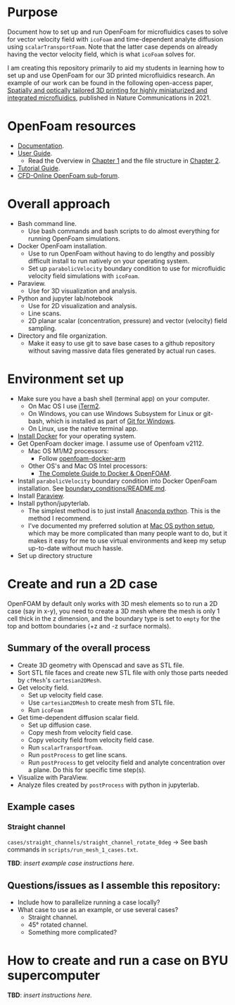 # Purpose

Document how to set up and run OpenFoam for microfluidics cases to solve for vector velocity field with `icoFoam` and time-dependent analyte diffusion using `scalarTransportFoam`. Note that the latter case depends on already having the vector velocity field, which is what `icoFoam` solves for.

I am creating this repository primarily to aid my students in learning how to set up and use OpenFoam for our 3D printed microfluidics research. An example of our work can be found in the following open-access paper, [Spatially and optically tailored 3D printing for highly miniaturized and integrated microfluidics](https://www.nature.com/articles/s41467-021-25788-w), published in Nature Communications in 2021.

# OpenFoam resources

- [Documentation](https://www.openfoam.com/documentation/overview).
- [User Guide](https://www.openfoam.com/documentation/user-guide).
    - Read the Overview in [Chapter 1](https://www.openfoam.com/documentation/user-guide/1-introduction) and the file structure in [Chapter 2](https://www.openfoam.com/documentation/user-guide/2-openfoam-cases). 
- [Tutorial Guide](https://www.openfoam.com/documentation/tutorial-guide).
- [CFD-Online OpenFoam sub-forum](https://www.cfd-online.com/Forums/openfoam/).


# Overall approach

- Bash command line.
    - Use bash commands and bash scripts to do almost everything for running OpenFoam simulations.
- Docker OpenFoam installation.
    - Use to run OpenFoam without having to do lengthy and possibly difficult install to run natively on your operating system.
    - Set up `parabolicVelocity` boundary condition to use for microfluidic velocity field simulations with `icoFoam`.
- Paraview.
    - Use for 3D visualization and analysis.
- Python and jupyter lab/notebook
    - Use for 2D visualization and analysis.
    - Line scans.
    - 2D planar scalar (concentration, pressure) and vector (velocity) field sampling.
- Directory and file organization.
    - Make it easy to use git to save base cases to a github repository without saving massive data files generated by actual run cases.


# Environment set up

- Make sure you have a bash shell (terminal app) on your computer.
    - On Mac OS I use [iTerm2](https://iterm2.com).
    - On Windows, you can use Windows Subsystem for Linux or git-bash, which is installed as part of [Git for Windows](https://gitforwindows.org).
    - On Linux, use the native terminal app.
- [Install Docker](https://docs.docker.com/get-docker/) for your operating system.
- Get OpenFoam docker image. I assume use of Openfoam v2112.
    - Mac OS M1/M2 processors:
        - Follow [openfoam-docker-arm](https://github.com/gerlero/openfoam-docker-arm)
    - Other OS's and Mac OS Intel processors:
        - [The Complete Guide to Docker & OpenFOAM](https://www.cfdengine.com/blog/how-to-install-openfoam-anywhere-with-docker/).
- Install `parabolicVelocity` boundary condition into Docker OpenFoam installation. See [boundary_conditions/README.md](boundary_conditions/README.md).
- Install [Paraview](https://www.paraview.org/).
- Install python/jupyterlab.
    - The simplest method is to just install [Anaconda python](https://www.anaconda.com/products/distribution). This is the method I recommend.
    - I've documented my preferred solution at [Mac OS python setup](https://github.com/gregnordin/python_setup_macbook), which may be more complicated than many people want to do, but it makes it easy for me to use virtual environments and keep my setup up-to-date without much hassle.
- Set up directory structure
    
    
# Create and run a 2D case

OpenFOAM by default only works with 3D mesh elements so to run a 2D case (say in x-y), you need to create a 3D mesh where the mesh is only 1 cell thick in the z dimension, and the boundary type is set to `empty` for the top and bottom boundaries (+z and -z surface normals).

## Summary of the overall process

- Create 3D geometry with Openscad and save as STL file.
- Sort STL file faces and create new STL file with only those parts needed by `cfMesh`'s `cartesian2DMesh`.
- Get velocity field.
    - Set up velocity field case.
    - Use `cartesian2DMesh` to create mesh from STL file.
    - Run `icoFoam`
- Get time-dependent diffusion scalar field.
    - Set up diffusion case.
    - Copy mesh from velocity field case.
    - Copy velocity field from velocity field case.
    - Run `scalarTransportFoam`.
    - Run `postProcess` to get line scans.
    - Run `postProcess` to get velocity field and analyte concentration over a plane. Do this for specific time step(s).
- Visualize with ParaView.
- Analyze files created by `postProcess` with python in jupyterlab.

## Example cases

### Straight channel

`cases/straight_channels/straight_channel_rotate_0deg` &rarr; See bash commands in `scripts/run_mesh_1_cases.txt`.

**TBD**: *insert example case instructions here.*

## Questions/issues as I assemble this repository:

- Include how to parallelize running a case locally?
- What case to use as an example, or use several cases?
    - Straight channel.
    - 45&deg; rotated channel.
    - Something more complicated?

# How to create and run a case on BYU supercomputer

**TBD**: *insert instructions here.*
